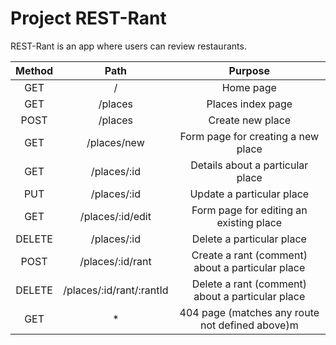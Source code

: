 # Project REST-Rant

REST-Rant is an app where users can review restaurants.

|Method|           Path         |   Purpose  |  
|:----:|:----------------------:|:----------:|
|GET|            /           |Home page|
|GET|         /places        |Places index page|
|POST|         /places        |Create new place|
|GET|       /places/new      |Form page for creating a new place|
|GET|       /places/:id      |Details about a particular place|
|PUT|       /places/:id      |Update a particular place|
|GET|    /places/:id/edit    |Form page for editing an existing place|
|DELETE|       /places/:id      |Delete a particular place|
|POST|    /places/:id/rant    |Create a rant (comment) about a particular place    |
|DELETE|/places/:id/rant/:rantId|Delete a rant (comment) about a particular place   |
|GET|            *           |404 page (matches any route not defined above)m   |
